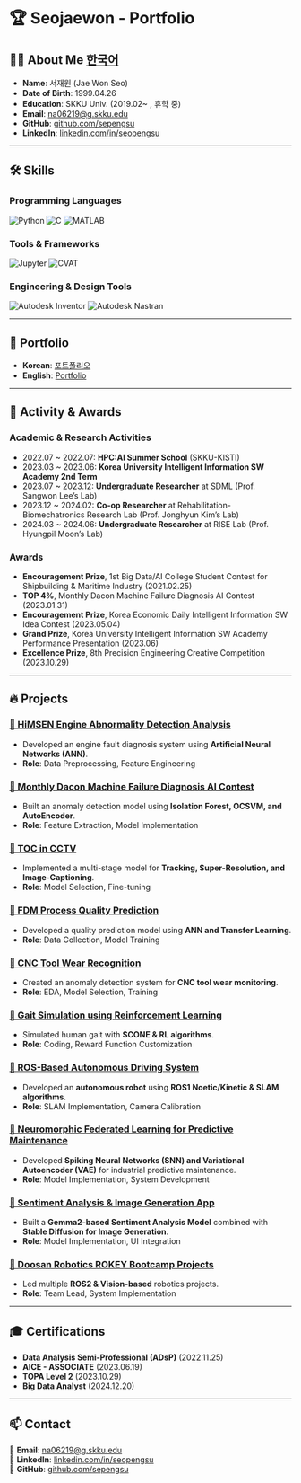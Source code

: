 # 🏆 Seojaewon - Portfolio

## 👨‍💻 About Me  [**한국어**](**https://github.com/sepengsu/README_kr.md**)

- **Name**: 서재원 (Jae Won Seo)
- **Date of Birth**: 1999.04.26
- **Education**: SKKU Univ. (2019.02~ , 휴학 중)
- **Email**: na06219@g.skku.edu
- **GitHub**: [github.com/sepengsu](https://github.com/sepengsu)
- **LinkedIn**: [linkedin.com/in/seopengsu](https://www.linkedin.com/in/seopengsu/)

---

## 🛠️ Skills

### **Programming Languages**
![Python](https://img.shields.io/badge/Python-3776AB?style=for-the-badge&logo=python&logoColor=white)
![C](https://img.shields.io/badge/-C-A8B9CC?style=for-the-badge&logo=c&logoColor=white)
![MATLAB](https://img.shields.io/badge/-MATLAB-0076A8?style=for-the-badge&logo=matlab&logoColor=white)

### **Tools & Frameworks**
![Jupyter](https://img.shields.io/badge/Jupyter-F37626.svg?&style=for-the-badge&logo=Jupyter&logoColor=white)
![CVAT](https://img.shields.io/badge/-CVAT-5C3EE8?style=for-the-badge&logo=OpenCV&logoColor=white)

### **Engineering & Design Tools**
![Autodesk Inventor](https://img.shields.io/badge/Inventor-0696D7?style=for-the-badge&logo=autodesk&logoColor=white)
![Autodesk Nastran](https://img.shields.io/badge/Nastran-FF3E00?style=for-the-badge&logo=autodesk&logoColor=white)

---

## 📁 Portfolio
- **Korean**: [포트폴리오](https://github.com/sepengsu/sepengsu/blob/main/%ED%8F%AC%ED%8A%B8%ED%8F%B4%EB%A6%AC%EC%98%A4.pdf)
- **English**: [Portfolio](https://github.com/sepengsu/sepengsu/blob/main/PORTFOLIO.pdf)

---

## 🏅 Activity & Awards

### **Academic & Research Activities**
- 2022.07 ~ 2022.07: **HPC:AI Summer School** (SKKU-KISTI)
- 2023.03 ~ 2023.06: **Korea University Intelligent Information SW Academy 2nd Term**
- 2023.07 ~ 2023.12: **Undergraduate Researcher** at SDML (Prof. Sangwon Lee’s Lab)
- 2023.12 ~ 2024.02: **Co-op Researcher** at Rehabilitation-Biomechatronics Research Lab (Prof. Jonghyun Kim’s Lab)
- 2024.03 ~ 2024.06: **Undergraduate Researcher** at RISE Lab (Prof. Hyungpil Moon’s Lab)

### **Awards**
- **Encouragement Prize**, 1st Big Data/AI College Student Contest for Shipbuilding & Maritime Industry (2021.02.25)
- **TOP 4%**, Monthly Dacon Machine Failure Diagnosis AI Contest (2023.01.31)
- **Encouragement Prize**, Korea Economic Daily Intelligent Information SW Idea Contest (2023.05.04)
- **Grand Prize**, Korea University Intelligent Information SW Academy Performance Presentation (2023.06)
- **Excellence Prize**, 8th Precision Engineering Creative Competition (2023.10.29)

---

## 🔥 Projects

### [🔹 HiMSEN Engine Abnormality Detection Analysis](https://github.com/sepengsu/HiMSEN)
- Developed an engine fault diagnosis system using **Artificial Neural Networks (ANN)**.
- **Role**: Data Preprocessing, Feature Engineering

### [🔹 Monthly Dacon Machine Failure Diagnosis AI Contest](https://github.com/sepengsu/DACON-machine-fault-diagnosis)
- Built an anomaly detection model using **Isolation Forest, OCSVM, and AutoEncoder**.
- **Role**: Feature Extraction, Model Implementation

### [🔹 TOC in CCTV](https://github.com/INISW/INISW6)
- Implemented a multi-stage model for **Tracking, Super-Resolution, and Image-Captioning**.
- **Role**: Model Selection, Fine-tuning

### [🔹 FDM Process Quality Prediction](https://github.com/sepengsu/Creative_Competition)
- Developed a quality prediction model using **ANN and Transfer Learning**.
- **Role**: Data Collection, Model Training

### [🔹 CNC Tool Wear Recognition](https://github.com/sepengsu/Smart_Factory)
- Created an anomaly detection system for **CNC tool wear monitoring**.
- **Role**: EDA, Model Selection, Training

### [🔹 Gait Simulation using Reinforcement Learning](https://github.com/sepengsu/winter_co_op)
- Simulated human gait with **SCONE & RL algorithms**.
- **Role**: Coding, Reward Function Customization

### [🔹 ROS-Based Autonomous Driving System](https://github.com/sepengsu/24_rise_coop)
- Developed an **autonomous robot** using **ROS1 Noetic/Kinetic & SLAM algorithms**.
- **Role**: SLAM Implementation, Camera Calibration

### [🔹 Neuromorphic Federated Learning for Predictive Maintenance](https://github.com/sepengsu/ANN-to_SNN)
- Developed **Spiking Neural Networks (SNN) and Variational Autoencoder (VAE)** for industrial predictive maintenance.
- **Role**: Model Implementation, System Development

### [🔹 Sentiment Analysis & Image Generation App](https://github.com/sepengsu/googleMLB5/tree/main/project1)
- Built a **Gemma2-based Sentiment Analysis Model** combined with **Stable Diffusion for Image Generation**.
- **Role**: Model Implementation, UI Integration

### [🔹 Doosan Robotics ROKEY Bootcamp Projects](https://github.com/sepengsu/rokey_poject)
- Led multiple **ROS2 & Vision-based** robotics projects.
- **Role**: Team Lead, System Implementation

---

## 🎓 Certifications
- **Data Analysis Semi-Professional (ADsP)** (2022.11.25)
- **AICE - ASSOCIATE** (2023.06.19)
- **TOPA Level 2** (2023.10.29)
- **Big Data Analyst** (2024.12.20)

---

## 📫 Contact
📧 **Email**: na06219@g.skku.edu  
🔗 **LinkedIn**: [linkedin.com/in/seopengsu](https://www.linkedin.com/in/seopengsu/)  
🐙 **GitHub**: [github.com/sepengsu](https://github.com/sepengsu/)  
